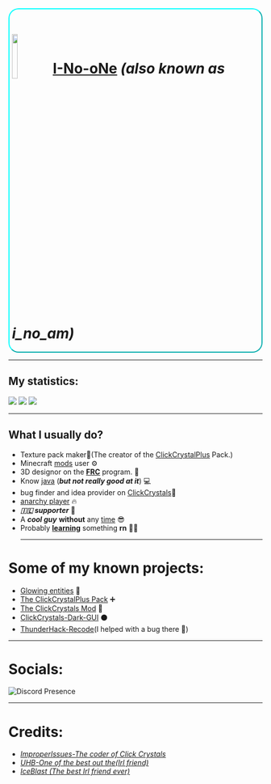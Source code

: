 <div class="main-banner" style="border: 2px aqua solid; border-radius: 20px; border-style: outset; padding-left: 5px;">
  <h1>
    <img src="https://github.com/I-No-oNe/I-No-One/assets/145749961/08131b4e-dcb9-4996-b9cd-351de13528c7"
      style="width: 15%; transform: translateY(10px);"/>
    <a href="https://i-no-one.github.io/Website/" target="_blank"> I-No-oNe</a> 
    <strong><em>(also known as i_no_am)</em></strong>
  </h1>
</div>

---------------------------------------------------------------
## My statistics: 
![](http://github-profile-summary-cards.vercel.app/api/cards/profile-details?username=I-No-oNe&theme=chartreuse_dark)
![](https://github-profile-summary-cards.vercel.app/api/cards/repos-per-language?username=I-No-oNe&theme=chartreuse_dark) 
![](http://github-profile-summary-cards.vercel.app/api/cards/stats?username=I-No-oNe&theme=chartreuse_dark)
____________________________________________________________________
## What I usually do?
- Texture pack maker🎨(The creator of the [ClickCrystalPlus](https://modrinth.com/resourcepack/clickcrystalplus-pack) Pack.)
- Minecraft [mods](https://github.com/I-No-oNe/i_no_am-mods/releases) user ⚙️
- 3D designor on the [**FRC**](https://www.firstinspires.org/robotics/frc) program. 🤖
- Know [java](https://www.java.com/en/) (***but not really good at it***) 💻
- bug finder and idea provider on [ClickCrystals](https://github.com/ItziSpyder/ClickCrystals)🔮
- [anarchy player](https://2b2t.org/) 🔥
- ***:israel: supporter*** 🥵
- A ***cool guy*** **without** any [time](https://en.wikipedia.org/wiki/Time) 😎
- Probably **[learning](https://en.wikipedia.org/wiki/Study)** something **rn** 👨‍🎓
  ________________________________________________________________________
# Some of my known projects:
- [Glowing entities](https://github.com/I-No-oNe/Glowing-entities) 🔦
- [The ClickCrystalPlus Pack](https://modrinth.com/resourcepack/clickcrystalplus-pack) ➕
- [The ClickCrystals Mod](https://github.com/ItziSpyder/ClickCrystals) 💠
- [ClickCrystals-Dark-GUI](https://github.com/I-No-oNe/ClickCrystals-Dark-GUI) ⚫
- [ThunderHack-Recode](https://github.com/Pan4ur/ThunderHack-Recode/commit/65cda72ee991b8a0c95dd62b830c2271c8d7d2ff)(I helped with a bug there 🐛)
________________________________________________________________________________________
  # Socials:
![Discord Presence](https://lanyard.cnrad.dev/api/1051897115447660697?bg=000000&showDisplayName=false&borderRadius=55px&idleMessage=Thinking....%20&theme=Green&hideTimestamp=true)
________________________________________________________________________
# Credits:
-  [*ImproperIssues-The coder of Click Crystals*](https://github.com/ItziSpyder)
- [*UHB-One of the best out the(Irl friend)*](https://github.com/uhb217)
- [*IceBlast (The best Irl friend ever)*](https://discord.com/users/918580693360050206)
